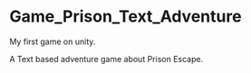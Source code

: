 # Game_Prison_Text_Adventure
My first game on unity.

A Text based adventure game about Prison Escape.
